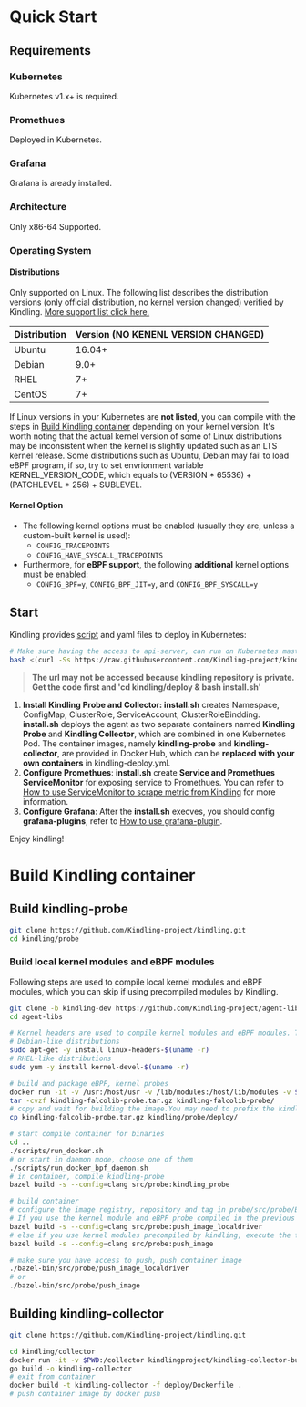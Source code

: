 # Quick Start
## Requirements
### Kubernetes
Kubernetes v1.x+ is required.
### Promethues
Deployed in Kubernetes.
### Grafana
Grafana is aready installed.
### Architecture
Only x86-64 Supported.
### Operating System
#### Distributions
Only supported on Linux. The following list describes the distribution versions (only official distribution, no kernel version changed) verified by Kindling. [More support list click here.](http://www.kindling.space:33215/project-1/doc-14/)

| **Distribution** | **Version (NO KENENL VERSION CHANGED)** |
| --- | --- |
| Ubuntu | 16.04+ |
| Debian | 9.0+ |
| RHEL | 7+ |
| CentOS | 7+ |

If Linux versions in your Kubernetes are **not listed**, you can compile with the steps in [Build Kindling container](#build-kindling-container) depending on your kernel version.
It's worth noting that the actual kernel version of some of Linux distributions may be inconsistent when the kernel is slightly updated such as an LTS kernel release. Some distributions such as Ubuntu, Debian may fail to load eBPF program, if so, try to set envrionment variable KERNEL_VERSION_CODE, which equals to (VERSION * 65536) + (PATCHLEVEL * 256) + SUBLEVEL.

#### Kernel Option

- The following kernel options must be enabled (usually they are, unless a custom-built kernel is used): 
   - `CONFIG_TRACEPOINTS`
   - `CONFIG_HAVE_SYSCALL_TRACEPOINTS`
- Furthermore, for **eBPF support**, the following **additional** kernel options must be enabled:
   - `CONFIG_BPF=y`, `CONFIG_BPF_JIT=y`, and `CONFIG_BPF_SYSCALL=y`
## Start
Kindling provides [script](https://raw.githubusercontent.com/Kindling-project/kindling/main/deploy/install.sh) and yaml files to deploy in Kubernetes:
```bash
# Make sure having the access to api-server, can run on Kubernetes master node.
bash <(curl -Ss https://raw.githubusercontent.com/Kindling-project/kindling/main/deploy/start.sh)
```
> **The url may not be accessed because kindling repository is private.**
> **Get the code first and 'cd kindling/deploy & bash install.sh'**

1. **Install Kindling Probe and Collector: install.sh** creates Namespace, ConfigMap, ClusterRole, ServiceAccount, ClusterRoleBindding. **install.sh** deploys the agent as two separate containers named **Kindling Probe** and **Kindling Collector**, which are combined in one Kubernetes Pod. The container images, namely **kindling-probe** and **kindling-collector**, are provided in Docker Hub, which can be **replaced with your own containers** in kindling-deploy.yml.
2. **Configure Promethues**: **install.sh** create **Service and Promethues ServiceMonitor** for exposing service to Promethues. You can refer to [How to use ServiceMonitor to scrape metric from Kindling](http://www.kindling.space:33215/project-1/doc-7/) for more information.
3. **Configure Grafana**: After the **install.sh** execves, you should config **grafana-plugins**, refer to [How to use grafana-plugin](http://www.kindling.space:33215/project-1/doc-8/).

Enjoy kindling!
# Build Kindling container
## Build kindling-probe

```bash
git clone https://github.com/Kindling-project/kindling.git 
cd kindling/probe
```

### Build local kernel modules and eBPF modules

Following steps are used to compile local kernel modules and eBPF modules, which you can skip if using precompiled modules by Kindling.

```bash
git clone -b kindling-dev https://github.com/Kindling-project/agent-libs
cd agent-libs
```

```bash
# Kernel headers are used to compile kernel modules and eBPF modules. The version of kernel headers must match the runtime. Warning: The command might not work with some kernel, or install kernel headers in another way. http://rpm.pbone.net is a choice to find RPMs for RHEL-like distributions.
# Debian-like distributions
sudo apt-get -y install linux-headers-$(uname -r)
# RHEL-like distributions
sudo yum -y install kernel-devel-$(uname -r)

# build and package eBPF, kernel probes
docker run -it -v /usr:/host/usr -v /lib/modules:/host/lib/modules -v $PWD:/source kindlingproject/kernel-builder:latest
tar -cvzf kindling-falcolib-probe.tar.gz kindling-falcolib-probe/
# copy and wait for building the image.You may need to prefix the kindling path with your own absolute path
cp kindling-falcolib-probe.tar.gz kindling/probe/deploy/
```


```bash
# start compile container for binaries
cd ..
./scripts/run_docker.sh
# or start in daemon mode, choose one of them
./scripts/run_docker_bpf_daemon.sh
# in container, compile kindling-probe
bazel build -s --config=clang src/probe:kindling_probe

# build container
# configure the image registry, repository and tag in probe/src/probe/BUILD.bazel
# If you use the kernel module and eBPF probe compiled in the previous step, execute the following command
bazel build -s --config=clang src/probe:push_image_localdriver
# else if you use kernel modules precompiled by kindling, execute the following command
bazel build -s --config=clang src/probe:push_image

# make sure you have access to push, push container image
./bazel-bin/src/probe/push_image_localdriver
# or
./bazel-bin/src/probe/push_image
```

## Building kindling-collector

```bash
git clone https://github.com/Kindling-project/kindling.git 

cd kindling/collector
docker run -it -v $PWD:/collector kindlingproject/kindling-collector-builder bash
go build -o kindling-collector
# exit from container
docker build -t kindling-collector -f deploy/Dockerfile .
# push container image by docker push
```

